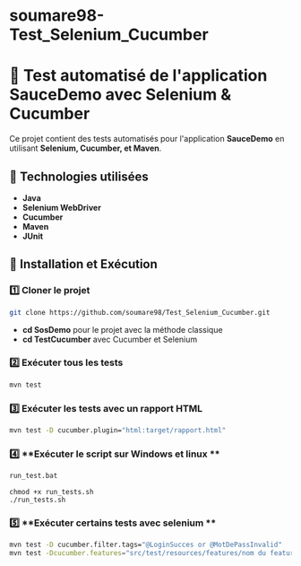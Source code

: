 # soumare98-Test_Selenium_Cucumber

# 🛒 Test automatisé de l'application SauceDemo avec Selenium & Cucumber

Ce projet contient des tests automatisés pour l'application **SauceDemo** en utilisant **Selenium, Cucumber, et Maven**.

## 📌 Technologies utilisées
- **Java**
- **Selenium WebDriver**
- **Cucumber**
- **Maven**
- **JUnit**

## 🚀 Installation et Exécution

### 1️⃣ **Cloner le projet**
```bash
git clone https://github.com/soumare98/Test_Selenium_Cucumber.git
```
- **cd SosDemo** pour le projet avec la méthode classique
- **cd TestCucumber** avec Cucumber et Selenium

### 2️⃣ **Exécuter tous les tests**
```bash
mvn test
```

### 3️⃣ **Exécuter les tests avec un rapport HTML**
```bash
mvn test -D cucumber.plugin="html:target/rapport.html"
```

### 4️⃣ **Exécuter le script sur Windows et linux **
```cmd
run_test.bat
```

```linux
chmod +x run_tests.sh
./run_tests.sh

```

### 5️⃣ **Exécuter certains tests avec selenium **
```bash
mvn test -D cucumber.filter.tags="@LoginSucces or @MotDePassInvalid"
mvn test -Dcucumber.features="src/test/resources/features/nom du feature" 


